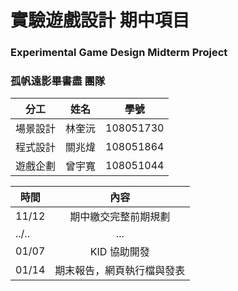 # 實驗遊戲設計 期中項目
### Experimental Game Design Midterm Project

### 孤帆遠影畢書盡 團隊

| 分工       |    姓名   |    學號       |
| --------   |   :-----:  |    :----:     |
| 場景設計   |  林奎沅   |   108051730   |
| 程式設計   |  關兆煒   |   108051864   |
| 遊戲企劃   |  曾宇寬   |   108051044   |

| 時間       |    內容   |  
| --------   |   :-----:  |
| 11/12   |  期中繳交完整前期規劃   | 
| ../..   |  ...   |  
| 01/07   |  KID 協助開發   |  
| 01/14   |  期末報告，網頁執行檔與發表   |  
